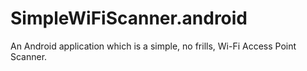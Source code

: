 SimpleWiFiScanner.android
=========================

An Android application which is a simple, no frills, Wi-Fi Access Point Scanner.  
